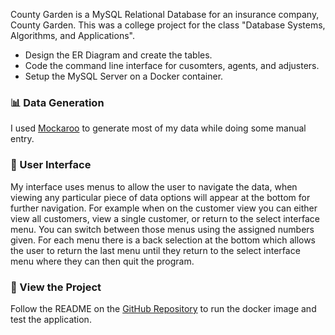 County Garden is a MySQL Relational Database for an insurance company, County Garden. This was a college project for the class "Database Systems, Algorithms, and Applications".

- Design the ER Diagram and create the tables.
- Code the command line interface for cusomters, agents, and adjusters.
- Setup the MySQL Server on a Docker container.

### 📊 Data Generation

I used [Mockaroo](https://www.mockaroo.com/) to generate most of my data while doing some manual entry.

### 📱 User Interface 

My interface uses menus to allow the user to navigate the data, when viewing any particular piece of data options will appear at the bottom for further navigation.
For example when on the customer view you can either view all customers, view a single customer, or return to the select interface menu.
You can switch between those menus using the assigned numbers given.
For each menu there is a back selection at the bottom which allows the user to return the last menu until they return to the select interface menu where they can then quit the program.

### 🔎 View the Project

Follow the README on the [GitHub Repository](http://localhost:3000/portfolio/countygarden) to run the docker image and test the application.